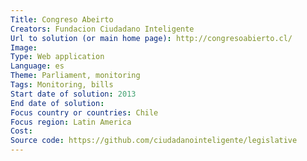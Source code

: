 ```yaml
---
Title: Congreso Abeirto
Creators: Fundacion Ciudadano Inteligente 
Url to solution (or main home page): http://congresoabierto.cl/
Image: 
Type: Web application
Language: es
Theme: Parliament, monitoring
Tags: Monitoring, bills 
Start date of solution: 2013
End date of solution: 
Focus country or countries: Chile
Focus region: Latin America
Cost: 
Source code: https://github.com/ciudadanointeligente/legislative
---
```

